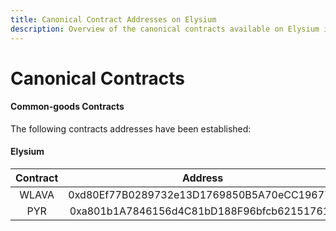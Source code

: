 ```yaml
---
title: Canonical Contract Addresses on Elysium
description: Overview of the canonical contracts available on Elysium including common-goods contracts and precompiles.
---
```


# Canonical Contracts

#### Common-goods Contracts

The following contracts addresses have been established:

#### Elysium

| Contract |                  Address                   |
|:--------:|:------------------------------------------:|
|  WLAVA   | 0xd80Ef77B0289732e13D1769850B5A70eCC196777 |
|   PYR    | 0xa801b1A7846156d4C81bD188F96bfcb621517611 |
